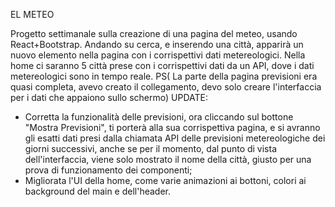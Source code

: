 
EL METEO

Progetto settimanale sulla creazione di una pagina del meteo, usando React+Bootstrap. 
Andando su cerca, e inserendo una città, apparirà un nuovo elemento nella pagina con i corrispettivi dati metereologici.
Nella home ci saranno 5 città prese con i corrispettivi dati da un API, dove i dati metereologici sono in tempo reale.
PS( La parte della pagina previsioni era quasi completa, avevo creato il collegamento, devo solo creare l'interfaccia per i dati che appaiono sullo schermo)
UPDATE: 
- Corretta la funzionalità delle previsioni, ora cliccando sul bottone "Mostra Previsioni", ti porterà alla sua corrispettiva pagina, e si avranno gli esatti dati presi dalla chiamata API delle previsioni metereologiche dei giorni successivi, anche se per il momento, dal punto di vista dell'interfaccia, viene solo mostrato il nome della città, giusto per una prova di funzionamento dei componenti;
- Migliorata l'UI della home, come varie animazioni ai bottoni, colori ai background del main e dell'header. 
